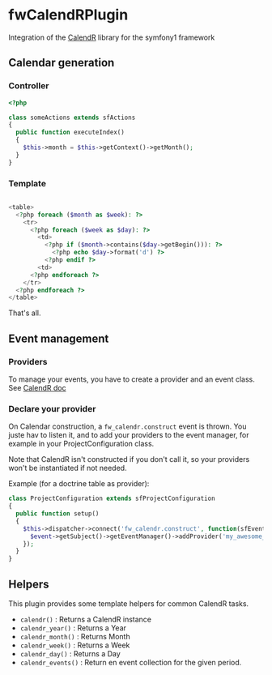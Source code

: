 fwCalendRPlugin
===============

Integration of the [CalendR](http://github.com/yohang/CalendR.git) library for the symfony1 framework

Calendar generation
-------------------

### Controller

```php
<?php

class someActions extends sfActions
{
  public function executeIndex()
  {
    $this->month = $this->getContext()->getMonth();
  }
}

```

### Template

```php

<table>
  <?php foreach ($month as $week): ?>
    <tr>
      <?php foreach ($week as $day): ?>
        <td>
          <?php if ($month->contains($day->getBegin())): ?>
            <?php echo $day->format('d') ?>
          <?php endif ?>
        <td>
      <?php endforeach ?>
    </tr>
  <?php endforeach ?>
</table>

```

That's all.

Event management
----------------

### Providers

To manage your events, you have to create a provider and an event class. See [CalendR doc](http://github.com/yohang/CalendR)

### Declare your provider

On Calendar construction, a `fw_calendr.construct` event is thrown. You juste hav to listen it, and to add your
providers to the event manager, for example in your ProjectConfiguration class.

Note that CalendR isn't constructed if you don't call it, so your providers won't be instantiated if not needed.

Example (for a doctrine table as provider):

```php
class ProjectConfiguration extends sfProjectConfiguration
{
  public function setup()
  {
    $this->dispatcher->connect('fw_calendr.construct', function(sfEvent $event) {
      $event->getSubject()->getEventManager()->addProvider('my_awesome_event_provider', EventTable::getInstance());
    });
  }
}
```

Helpers
-------

This plugin provides some template helpers for common CalendR tasks.

 * `calendr()` : Returns a CalendR instance
 * `calendr_year()` : Returns a Year
 * `calendr_month()` : Returns Month
 * `calendr_week()` : Returns a Week
 * `calendr_day()` : Returns a Day
 * `calendr_events()` : Return en event collection for the given period.
